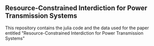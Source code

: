 ## Resource-Constrained Interdiction for Power Transmission Systems 

This repository contains the julia code and the data used for the paper entitled "Resource-Constrained Interdiction for Power Transmission Systems"
